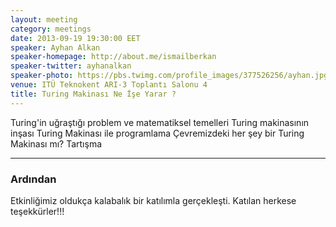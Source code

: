 ```yaml
---
layout: meeting
category: meetings
date: 2013-09-19 19:30:00 EET
speaker: Ayhan Alkan
speaker-homepage: http://about.me/ismailberkan
speaker-twitter: ayhanalkan
speaker-photo: https://pbs.twimg.com/profile_images/377526256/ayhan.jpg
venue: ITÜ Teknokent ARI-3 Toplantı Salonu 4
title: Turing Makinası Ne İşe Yarar ?
---
```


Turing'in uğraştığı problem ve matematiksel temelleri
Turing makinasının inşası
Turing Makinası ile programlama
Çevremizdeki her şey bir Turing Makinası mı?
Tartışma

------

### Ardından
Etkinliğimiz oldukça kalabalık bir katılımla gerçekleşti. Katılan herkese teşekkürler!!!

<br/>


